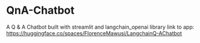 # QnA-Chatbot
A Q &amp; A Chatbot built with streamlit and langchain_openai library
link to app: https://huggingface.co/spaces/FlorenceMawusi/LangchainQ-AChatbot
